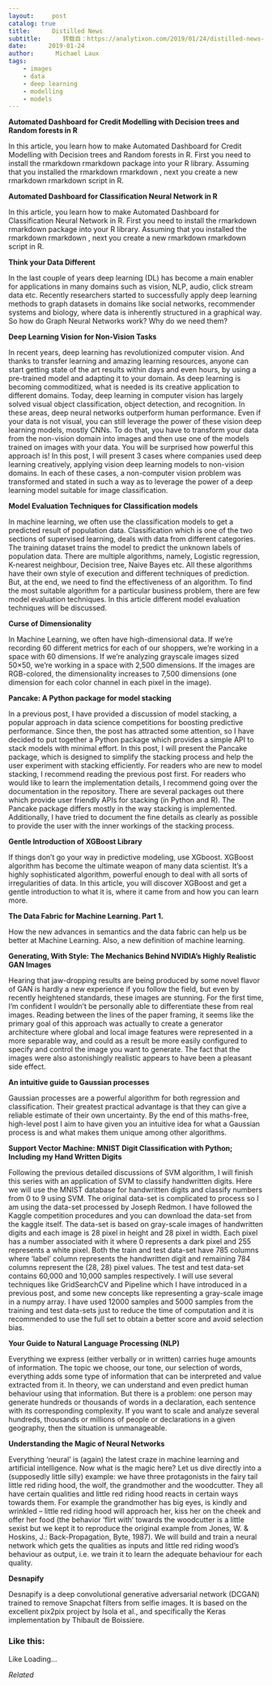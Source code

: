 ```yaml
---
layout:     post
catalog: true
title:      Distilled News
subtitle:      转载自：https://analytixon.com/2019/01/24/distilled-news-958/
date:      2019-01-24
author:      Michael Laux
tags:
    - images
    - data
    - deep learning
    - modelling
    - models
---
```


**Automated Dashboard for Credit Modelling with Decision trees and Random forests in R**

In this article, you learn how to make Automated Dashboard for Credit Modelling with Decision trees and Random forests in R. First you need to install the rmarkdown rmarkdown package into your R library. Assuming that you installed the rmarkdown rmarkdown , next you create a new rmarkdown rmarkdown script in R.

**Automated Dashboard for Classification Neural Network in R**

In this article, you learn how to make Automated Dashboard for Classification Neural Network in R. First you need to install the rmarkdown rmarkdown package into your R library. Assuming that you installed the rmarkdown rmarkdown , next you create a new rmarkdown rmarkdown script in R.

**Think your Data Different**

In the last couple of years deep learning (DL) has become a main enabler for applications in many domains such as vision, NLP, audio, click stream data etc. Recently researchers started to successfully apply deep learning methods to graph datasets in domains like social networks, recommender systems and biology, where data is inherently structured in a graphical way. So how do Graph Neural Networks work? Why do we need them?

**Deep Learning Vision for Non-Vision Tasks**

In recent years, deep learning has revolutionized computer vision. And thanks to transfer learning and amazing learning resources, anyone can start getting state of the art results within days and even hours, by using a pre-trained model and adapting it to your domain. As deep learning is becoming commoditized, what is needed is its creative application to different domains. Today, deep learning in computer vision has largely solved visual object classification, object detection, and recognition. In these areas, deep neural networks outperform human performance. Even if your data is not visual, you can still leverage the power of these vision deep learning models, mostly CNNs. To do that, you have to transform your data from the non-vision domain into images and then use one of the models trained on images with your data. You will be surprised how powerful this approach is! In this post, I will present 3 cases where companies used deep learning creatively, applying vision deep learning models to non-vision domains. In each of these cases, a non-computer vision problem was transformed and stated in such a way as to leverage the power of a deep learning model suitable for image classification.

**Model Evaluation Techniques for Classification models**

In machine learning, we often use the classification models to get a predicted result of population data. Classification which is one of the two sections of supervised learning, deals with data from different categories. The training dataset trains the model to predict the unknown labels of population data. There are multiple algorithms, namely, Logistic regression, K-nearest neighbour, Decision tree, Naive Bayes etc. All these algorithms have their own style of execution and different techniques of prediction. But, at the end, we need to find the effectiveness of an algorithm. To find the most suitable algorithm for a particular business problem, there are few model evaluation techniques. In this article different model evaluation techniques will be discussed.

**Curse of Dimensionality**

In Machine Learning, we often have high-dimensional data. If we’re recording 60 different metrics for each of our shoppers, we’re working in a space with 60 dimensions. If we’re analyzing grayscale images sized 50×50, we’re working in a space with 2,500 dimensions. If the images are RGB-colored, the dimensionality increases to 7,500 dimensions (one dimension for each color channel in each pixel in the image).

**Pancake: A Python package for model stacking**

In a previous post, I have provided a discussion of model stacking, a popular approach in data science competitions for boosting predictive performance. Since then, the post has attracted some attention, so I have decided to put together a Python package which provides a simple API to stack models with minimal effort. In this post, I will present the Pancake package, which is designed to simplify the stacking process and help the user experiment with stacking efficiently. For readers who are new to model stacking, I recommend reading the previous post first. For readers who would like to learn the implementation details, I recommend going over the documentation in the repository. There are several packages out there which provide user friendly APIs for stacking (in Python and R). The Pancake package differs mostly in the way stacking is implemented. Additionally, I have tried to document the fine details as clearly as possible to provide the user with the inner workings of the stacking process.

**Gentle Introduction of XGBoost Library**

If things don’t go your way in predictive modeling, use XGboost. XGBoost algorithm has become the ultimate weapon of many data scientist. It’s a highly sophisticated algorithm, powerful enough to deal with all sorts of irregularities of data. In this article, you will discover XGBoost and get a gentle introduction to what it is, where it came from and how you can learn more.

**The Data Fabric for Machine Learning. Part 1.**

How the new advances in semantics and the data fabric can help us be better at Machine Learning. Also, a new definition of machine learning.

**Generating, With Style: The Mechanics Behind NVIDIA’s Highly Realistic GAN Images**

Hearing that jaw-dropping results are being produced by some novel flavor of GAN is hardly a new experience if you follow the field, but even by recently heightened standards, these images are stunning. For the first time, I’m confident I wouldn’t be personally able to differentiate these from real images. Reading between the lines of the paper framing, it seems like the primary goal of this approach was actually to create a generator architecture where global and local image features were represented in a more separable way, and could as a result be more easily configured to specify and control the image you want to generate. The fact that the images were also astonishingly realistic appears to have been a pleasant side effect.

**An intuitive guide to Gaussian processes**

Gaussian processes are a powerful algorithm for both regression and classification. Their greatest practical advantage is that they can give a reliable estimate of their own uncertainty. By the end of this maths-free, high-level post I aim to have given you an intuitive idea for what a Gaussian process is and what makes them unique among other algorithms.

**Support Vector Machine: MNIST Digit Classification with Python; Including my Hand Written Digits**

Following the previous detailed discussions of SVM algorithm, I will finish this series with an application of SVM to classify handwritten digits. Here we will use the MNIST database for handwritten digits and classify numbers from 0 to 9 using SVM. The original data-set is complicated to process so I am using the data-set processed by Joseph Redmon. I have followed the Kaggle competition procedures and you can download the data-set from the kaggle itself. The data-set is based on gray-scale images of handwritten digits and each image is 28 pixel in height and 28 pixel in width. Each pixel has a number associated with it where 0 represents a dark pixel and 255 represents a white pixel. Both the train and test data-set have 785 columns where ‘label’ column represents the handwritten digit and remaining 784 columns represent the (28, 28) pixel values. The test and test data-set contains 60,000 and 10,000 samples respectively. I will use several techniques like GridSearchCV and Pipeline which I have introduced in a previous post, and some new concepts like representing a gray-scale image in a numpy array. I have used 12000 samples and 5000 samples from the training and test data-sets just to reduce the time of computation and it is recommended to use the full set to obtain a better score and avoid selection bias.

**Your Guide to Natural Language Processing (NLP)**

Everything we express (either verbally or in written) carries huge amounts of information. The topic we choose, our tone, our selection of words, everything adds some type of information that can be interpreted and value extracted from it. In theory, we can understand and even predict human behaviour using that information. But there is a problem: one person may generate hundreds or thousands of words in a declaration, each sentence with its corresponding complexity. If you want to scale and analyze several hundreds, thousands or millions of people or declarations in a given geography, then the situation is unmanageable.

**Understanding the Magic of Neural Networks**

Everything ‘neural’ is (again) the latest craze in machine learning and artificial intelligence. Now what is the magic here? Let us dive directly into a (supposedly little silly) example: we have three protagonists in the fairy tail little red riding hood, the wolf, the grandmother and the woodcutter. They all have certain qualities and little red riding hood reacts in certain ways towards them. For example the grandmother has big eyes, is kindly and wrinkled – little red riding hood will approach her, kiss her on the cheek and offer her food (the behavior ‘flirt with’ towards the woodcutter is a little sexist but we kept it to reproduce the original example from Jones, W. & Hoskins, J.: Back-Propagation, Byte, 1987). We will build and train a neural network which gets the qualities as inputs and little red riding wood’s behaviour as output, i.e. we train it to learn the adequate behaviour for each quality.

**Desnapify**

Desnapify is a deep convolutional generative adversarial network (DCGAN) trained to remove Snapchat filters from selfie images. It is based on the excellent pix2pix project by Isola et al., and specifically the Keras implementation by Thibault de Boissiere.





### Like this:

Like Loading...


*Related*

